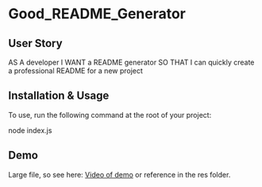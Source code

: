 # Good_README_Generator

## User Story

AS A developer
I WANT a README generator
SO THAT I can quickly create a professional README for a new project

## Installation & Usage

To use, run the following command at the root of your project:

node index.js

## Demo

Large file, so see here: [Video of demo](https://drive.google.com/file/d/1dQgC5lbq7SxqDF3miYds48yHVZqCFTPZ/view) or reference in the res folder.
    